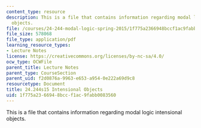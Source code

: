 ```yaml
---
content_type: resource
description: This is a file that contains information regarding modal logic  intensional
  objects.
file: /courses/24-244-modal-logic-spring-2015/1f775a2366948bccf1ac9fabb0083560_MIT24_244S15_Intensional.pdf
file_size: 578068
file_type: application/pdf
learning_resource_types:
- Lecture Notes
license: https://creativecommons.org/licenses/by-nc-sa/4.0/
ocw_type: OCWFile
parent_title: Lecture Notes
parent_type: CourseSection
parent_uid: f2d0876a-9963-e653-a954-0e222a69d9c8
resourcetype: Document
title: 24.244s15 Intensional Objects
uid: 1f775a23-6694-8bcc-f1ac-9fabb0083560
---
```

This is a file that contains information regarding modal logic  intensional objects.